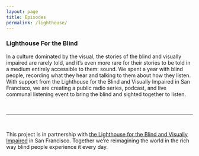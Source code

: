 ```yaml
---
layout: page
title: Episodes
permalink: /lighthouse/
---
```


<h3>Lighthouse For the Blind</h3>
<p></p>
<p>
  In a culture dominated by the visual, the stories of the blind and visually impaired are rarely told, and it’s even more rare for their stories to be told in a medium entirely accessible to them: sound. We spent a year with blind people, recording what they hear and talking to them about how they listen. With support from the Lighthouse for the Blind and Visually Impaired in San Francisco, we are creating a public radio series, podcast, and live communal listening event to bring the blind and sighted together to listen.
</p>

<!-- <div class='list post-player' track=''></div> -->

<br/>
<hr/>
<br/>

<p>
    This project is in partnership with <a href="https://lighthouse-sf.org/">the Lighthouse for the Blind and Visually Impaired</a> in San Francisco. Together we’re reimagining the world in the rich way blind people experience it every day.
</p>
